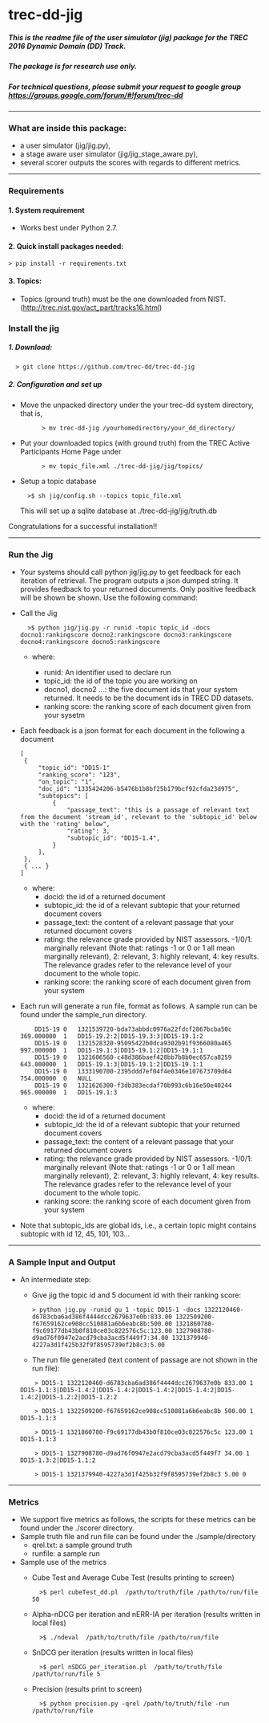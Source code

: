 # trec-dd-jig

##### This is the readme file of  the user simulator (jig) package for the TREC 2016 Dynamic Domain (DD) Track.
##### The package is for research use only.

##### For technical questions, please submit your request to google group https://groups.google.com/forum/#!forum/trec-dd

**************************************************************************

### What are inside this package:

* a user simulator (jig/jig.py),
* a stage aware user simulator (jig/jig_stage_aware.py),
* several scorer outputs the scores with regards to different metrics.

**************************************************************************

### Requirements

#### 1. System requirement
- Works best under Python 2.7.


#### 2. Quick install packages needed:

    > pip install -r requirements.txt

#### 3. Topics:

- Topics (ground truth) must be the one downloaded from NIST. (http://trec.nist.gov/act_part/tracks16.html)


### Install the jig
##### 1. Download:

  ``` shell
    > git clone https://github.com/trec-dd/trec-dd-jig
  ```

##### 2. Configuration and set up
- Move the unpacked directory under the your trec-dd system directory, that is,
  ``` shell
        > mv trec-dd-jig /yourhomedirectory/your_dd_directory/
  ```

- Put your downloaded topics (with ground truth) from the TREC Active Participants Home Page under
  ``` shell
        > mv topic_file.xml ./trec-dd-jig/jig/topics/
  ```

- Setup a topic database

  ``` shell
    >$ sh jig/config.sh --topics topic_file.xml
  ```
  This will set up a sqlite database at ./trec-dd-jig/jig/truth.db

 Congratulations for a successful installation!!

**************************************************************************
### Run the Jig
- Your systems should call python jig/jig.py to get feedback for each iteration of retrieval. The program outputs a json dumped string. It provides feedback to your returned documents. Only positive feedback will be shown be shown.  Use the following command:

- Call the Jig
  ``` shell
    >$ python jig/jig.py -r runid -topic topic_id -docs docno1:rankingscore docno2:rankingscore docno3:rankingscore docno4:rankingscore docno5:rankingscore
  ```

    + where:

        - runid: An identifier used to declare run
        - topic_id: the id of the topic you are working on
        - docno1, docno2 ...: the five document ids that your system returned. It needs to be the document ids in TREC DD datasets.
        - ranking score: the ranking score of each document given from your sysetm

- Each feedback is a json format for each document in the following a document
    ``` shell
    [
     {
         "topic_id": "DD15-1"
         "ranking_score": "123",
         "on_topic": "1",
         "doc_id": "1335424206-b5476b1b8bf25b179bcf92cfda23d975",
         "subtopics": [
             {
                 "passage_text": "this is a passage of relevant text from the document 'stream_id', relevant to the 'subtopic_id' below with the 'rating' below",
                 "rating": 3,
                 "subtopic_id": "DD15-1.4",
             }
         ],
     },
     { ... }
    ]

    ```
    + where:
        - docid: the id of a returned document
        - subtopic_id: the id of a relevant subtopic that your returned document covers
        - passage_text: the content of a relevant passage that your returned document covers
        - rating: the relevance grade provided by NIST assessors. -1/0/1: marginally relevant (Note that: ratings -1 or 0 or 1 all mean marginally relevant), 2: relevant, 3: highly relevant, 4: key results. The relevance grades refer to the relevance level of your document to the whole topic.
        - ranking score: the ranking score of each document given from your system

- Each run will generate a run file, format as follows. A sample run can be found under the sample_run directory.
    ``` shell
        DD15-19	0	1321539720-bda73abbdc0976a22fdcf2867bcba50c	369.000000	1	DD15-19.2:2|DD15-19.3:3|DD15-19.1:2
        DD15-19	0	1321528320-95095422b0dca9302b91f9366080a465	997.000000	1	DD15-19.1:3|DD15-19.1:2|DD15-19.1:1
        DD15-19	0	1321606560-c48d386baef428bb7b8b0ec657ca8259	643.000000	1	DD15-19.1:3|DD15-19.1:2|DD15-19.1:1
        DD15-19	0	1333190700-2395ddd7ef04f4e0346e107673709d64	754.000000	0	NULL
        DD15-19	0	1321626300-f3db383ecdaf70b993c6b16e50e40244	965.000000	1	DD15-19.1:3
    ```

    + where:
        - docid: the id of a returned document
        - subtopic_id: the id of a relevant subtopic that your returned document covers
        - passage_text: the content of a relevant passage that your returned document covers
        - rating: the relevance grade provided by NIST assessors. -1/0/1: marginally relevant (Note that: ratings -1 or 0 or 1 all mean marginally relevant), 2: relevant, 3: highly relevant, 4: key results. The relevance grades refer to the relevance level of your document to the whole topic.
        - ranking score: the ranking score of each document given from your system

- Note that subtopic_ids are global ids, i.e., a certain topic might contains subtopic with id 12, 45, 101, 103...

**************************************************************************
### A Sample Input and Output
- An intermediate step:
    + Give jig the topic id and 5 document id with their ranking score:
        ``` shell
        > python jig.py -runid gu_1 -topic DD15-1 -docs 1322120460-d6783cba6ad386f4444dcc2679637e0b:833.00 1322509200-f67659162ce908cc510881a6b6eabc8b:500.00 1321860780-f9c69177db43b0f810ce03c822576c5c:123.00 1327908780-d9ad76f0947e2acd79cba3acd5f449f7:34.00 1321379940-4227a3d1f425b32f9f8595739ef2b8c3:5.00
        ```

    + The run file generated (text content of passage are not shown in the run file):

    ``` shell
        > DD15-1 1322120460-d6783cba6ad386f4444dcc2679637e0b 833.00 1 DD15-1.1:3|DD15-1.4:2|DD15-1.4:2|DD15-1.4:2|DD15-1.4:2|DD15-1.4:2|DD15-1.2:2|DD15-1.2:2

        > DD15-1 1322509200-f67659162ce908cc510881a6b6eabc8b 500.00 1 DD15-1.1:3

        > DD15-1 1321860780-f9c69177db43b0f810ce03c822576c5c 123.00	1 DD15-1.1:3

        > DD15-1 1327908780-d9ad76f0947e2acd79cba3acd5f449f7 34.00 1 DD15-1.3:2|DD15-1.1:2

        > DD15-1 1321379940-4227a3d1f425b32f9f8595739ef2b8c3 5.00 0
    ```
**************************************************************************

### Metrics
- We support five metrics as follows, the scripts for these metrics can be found under the ./scorer directory.
- Sample truth file and run file can be found under the ./sample/directory
    + qrel.txt: a sample ground truth
    + runfile: a sample run
- Sample use of the metrics
    + Cube Test and Average Cube Test (results printing to screen)

      ``` shell
        >$ perl cubeTest_dd.pl  /path/to/truth/file /path/to/run/file 50
      ```

    + Alpha-nDCG per iteration and nERR-IA per iteration (results written in local files)

      ``` shell
        >$ ./ndeval  /path/to/truth/file /path/to/run/file
      ```

    + SnDCG per iteration (results written in local files)

      ``` shell
        >$ perl nSDCG_per_iteration.pl  /path/to/truth/file /path/to/run/file 5
      ```
    + Precision (results print to screen)

      ``` shell
        >$ python precision.py -qrel /path/to/truth/file -run /path/to/run/file
      ```
